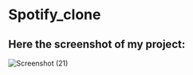 # Spotify_clone
## **Here the screenshot of my project:**
![Screenshot (21)](https://github.com/vrajisotiya/Spotify_clone/assets/142130050/25a2fef2-cd9c-4aa2-800e-20fd97a50b64)
